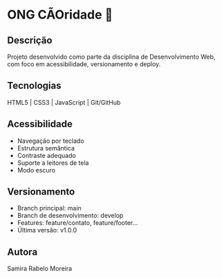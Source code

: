 # ONG CÃOridade 🐾

## Descrição
Projeto desenvolvido como parte da disciplina de Desenvolvimento Web, com foco em acessibilidade, versionamento e deploy.

## Tecnologias
HTML5 | CSS3 | JavaScript | Git/GitHub

## Acessibilidade
- Navegação por teclado
- Estrutura semântica
- Contraste adequado
- Suporte a leitores de tela
- Modo escuro


## Versionamento
- Branch principal: main
- Branch de desenvolvimento: develop
- Features: feature/contato, feature/footer...
- Última versão: v1.0.0

## Autora
Samira Rabelo Moreira

